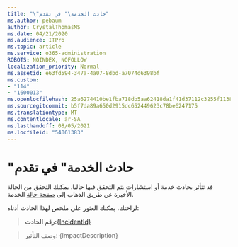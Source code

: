 ```yaml
---
title: "\"حادث الخدمة\" في تقدم"
ms.author: pebaum
author: CrystalThomasMS
ms.date: 04/21/2020
ms.audience: ITPro
ms.topic: article
ms.service: o365-administration
ROBOTS: NOINDEX, NOFOLLOW
localization_priority: Normal
ms.assetid: e63fd594-347a-4a07-8dbd-a7074d6398bf
ms.custom:
- "114"
- "1600013"
ms.openlocfilehash: 25a6274410be1fba718db5aa62418da1f41d37112c3255f11386bfef3afa0f45
ms.sourcegitcommit: b5f7da89a650d2915dc652449623c78be6247175
ms.translationtype: MT
ms.contentlocale: ar-SA
ms.lasthandoff: 08/05/2021
ms.locfileid: "54061383"
---
```

# <a name="service-incident-in-progress"></a>"حادث الخدمة" في تقدم

قد تتأثر بحادث خدمة أو استشارات يتم التحقق فيها حاليا. يمكنك التحقق من الحالة الأخيرة عن طريق الذهاب إلى [صفحة حالة](https://admin.microsoft.com/adminportal/home#/servicehealth) الخدمة.
  
لراحتك، يمكنك العثور على ملخص لهذا الحادث أدناه:
  
> **رقم الحادث:**[{IncidentId}](https://admin.microsoft.com/adminportal/home#/servicehealth)
    
> وصف التأثير: {ImpactDescription}
